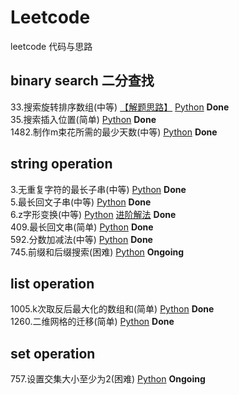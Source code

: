 # Leetcode
leetcode 代码与思路
## binary search 二分查找
33.搜索旋转排序数组(中等) 
[【解题思路】](https://github.com/pipixiaox/Leetcode/blob/main/biSearch/searchInsert.md)
[Python](https://github.com/pipixiaox/Leetcode/blob/main/biSearch/targetSearch.py) __Done__  
35.搜索插入位置(简单) [Python](https://github.com/pipixiaox/Leetcode/blob/main/biSearch/searchInsert.py) __Done__  
1482.制作m束花所需的最少天数(中等) [Python](https://github.com/pipixiaox/Leetcode/blob/main/biSearch/bloomDay.py) __Done__  

## string operation
3.无重复字符的最长子串(中等) [Python](https://github.com/pipixiaox/Leetcode/blob/main/string/findLsubString.py) __Done__  
5.最长回文子串(中等) [Python](https://github.com/pipixiaox/Leetcode/blob/main/string/longestPalind.py) __Done__  
6.z字形变换(中等) [Python](https://github.com/pipixiaox/Leetcode/blob/main/string/convert.py) [进阶解法](https://github.com/pipixiaox/Leetcode/blob/main/string/convertbyFlag.py) __Done__  
409.最长回文串(简单) [Python](https://github.com/pipixiaox/Leetcode/blob/main/string/longestPalindrome.py) __Done__  
592.分数加减法(中等) [Python](https://github.com/pipixiaox/Leetcode/blob/main/string/fractionAddition.py) __Done__  
745.前缀和后缀搜索(困难) [Python](https://github.com/pipixiaox/Leetcode/blob/main/biSearch/wordFilter.py) __Ongoing__  

## list operation
1005.k次取反后最大化的数组和(简单) [Python](https://github.com/pipixiaox/Leetcode/commit/4076784404864a69523b54352da576c1fa4d1952) __Done__  
1260.二维网格的迁移(简单) [Python](https://github.com/pipixiaox/Leetcode/blob/main/list/shiftGrid.py) __Done__  

## set operation
757.设置交集大小至少为2(困难) [Python](https://github.com/pipixiaox/Leetcode/blob/main/set/intersectionSizeTwo.py) __Ongoing__
